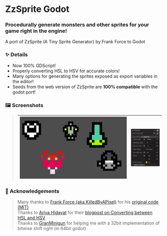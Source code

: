 # ZzSprite Godot
### Procedurally generate monsters and other sprites for your game right in the engine!
A port of ZzSprite (A Tiny Sprite Generator) by Frank Force to Godot


### ✨ Details
- Now 100% GDScript!
- Properly converting HSL to HSV for accurate colors!
- Many options for generating the sprites exposed as export variables in the editor!
- Seeds from the web version of ZzSprite are **100% compatible** with the godot port!


### 🖼️ Screenshots

> | ![5 sprites on the screen generated in the Godot Editor](https://raw.githubusercontent.com/CactiChameleon9/ZzSprite-Godot/main/Screenshots/Screenshot1.png) | ![Export options for easily tweaking your generates sprites](https://raw.githubusercontent.com/CactiChameleon9/ZzSprite-Godot/main/Screenshots/Screenshot2.png) |
> | :-: | :-: |


### 📖 Acknowledgements
> Many thanks to [Frank Force (aka KilledByAPixel)](https://github.com/KilledByAPixel) for his [original code (MIT)](https://github.com/KilledByAPixel/ZzSprite)  
> Thanks to [Ariya Hidayat](https://github.com/ariya) for their [blogpost on Converting between HSL and HSV](https://ariya.io/2008/07/converting-between-hsl-and-hsv)  
> Thanks to [GranMinigun](https://github.com/GranMinigun) for helping me with a 32bit implementation of bitwise shift right (in 64bit godot)  